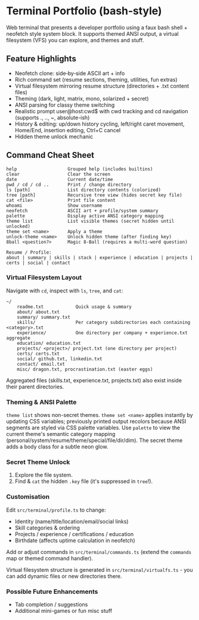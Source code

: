 # Terminal Portfolio (bash‑style)

Web terminal that presents a developer portfolio using a faux bash shell + neofetch style system block. It supports themed ANSI output, a virtual filesystem (VFS) you can explore, and themes and stuff.

## Feature Highlights
* Neofetch clone: side‑by‑side ASCII art + info
* Rich command set (resume sections, theming, utilities, fun extras)
* Virtual filesystem mirroring resume structure (directories + .txt content files)
* Theming (dark, light, matrix, mono, solarized + secret)
* ANSI parsing for classy theme switching
* Realistic prompt user@host:cwd$ with cwd tracking and cd navigation (supports ., .., ~, absolute-ish)
* History & editing: up/down history cycling, left/right caret movement, Home/End, insertion editing, Ctrl+C cancel
* Hidden theme unlock mechanic

## Command Cheat Sheet
```
help                   Grouped help (includes builtins)
clear                  Clear the screen
date                   Current date/time
pwd / cd / cd ..       Print / change directory
ls [path]              List directory contents (colorized)
tree [path]            Recursive tree view (hides secret key file)
cat <file>             Print file content
whoami                 Show username
neofetch               ASCII art + profile/system summary
palette                Display active ANSI category mapping
theme list             List visible themes (secret hidden until unlocked)
theme set <name>       Apply a theme
unlock-theme <name>    Unlock hidden theme (after finding key)
8ball <question?>      Magic 8-Ball (requires a multi-word question)

Resume / Profile:
about | summary | skills | stack | experience | education | projects | certs | social | contact
```

### Virtual Filesystem Layout
Navigate with `cd`, inspect with `ls`, `tree`, and `cat`:
```
~/
	readme.txt            Quick usage & summary
	about/ about.txt
	summary/ summary.txt
	skills/               Per category subdirectories each containing <category>.txt
	experience/           One directory per company + experience.txt aggregate
	education/ education.txt
	projects/ <project>/ project.txt (one directory per project)
	certs/ certs.txt
	social/ github.txt, linkedin.txt
	contact/ email.txt
	misc/ dragon.txt, procrastination.txt (easter eggs)
```
Aggregated files (skills.txt, experience.txt, projects.txt) also exist inside their parent directories.

### Theming & ANSI Palette
`theme list` shows non-secret themes. `theme set <name>` applies instantly by updating CSS variables; previously printed output recolors because ANSI segments are styled via CSS palette variables. Use `palette` to view the current theme's semantic category mapping (personal/system/resume/theme/special/file/dir/dim). The secret theme adds a body class for a subtle neon glow.

### Secret Theme Unlock
1. Explore the file system.
2. Find & `cat` the hidden `.key` file (it's suppressed in `tree`!).

### Customisation
Edit `src/terminal/profile.ts` to change:
* Identity (name/title/location/email/social links)
* Skill categories & ordering
* Projects / experience / certifications / education
* Birthdate (affects uptime calculation in neofetch)

Add or adjust commands in `src/terminal/commands.ts` (extend the `commands` map or themed command handler). 

Virtual filesystem structure is generated in `src/terminal/virtualfs.ts` - you can add dynamic files or new directories there.

### Possible Future Enhancements
* Tab completion / suggestions
* Additional mini-games or fun misc stuff